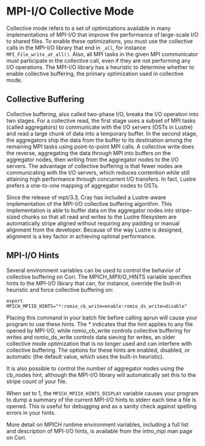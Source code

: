 
# MPI-I/O Collective Mode

Collective mode refers to a set of optimizations available in many
implementations of MPI-I/O that improve the performance of large-scale
I/O to shared files. To enable these optimizations, you must use the
collective calls in the MPI-I/O library that end in `_all`, for
instance `MPI_File_write_at_all()`. Also, all MPI tasks in the given
MPI communicator must participate in the collective call, even if they
are not performing any I/O operations. The MPI-I/O library has a
heuristic to determine whether to enable collective buffering, the
primary optimization used in collective mode.

## Collective Buffering

Collective buffering, also called two-phase I/O, breaks the I/O
operation into two stages. For a collective read, the first stage uses
a subset of MPI tasks (called aggregators) to communicate with the I/O
servers (OSTs in Lustre) and read a large chunk of data into a
temporary buffer. In the second stage, the aggregators ship the data
from the buffer to its destination among the remaining MPI tasks using
point-to-point MPI calls. A collective write does the reverse,
aggregating the data through MPI into buffers on the aggregator nodes,
then writing from the aggregator nodes to the I/O servers. The
advantage of collective buffering is that fewer nodes are
communicating with the I/O servers, which reduces contention while
still attaining high performance through concurrent I/O transfers. In
fact, Lustre prefers a one-to-one mapping of aggregator nodes to OSTs.

Since the release of mpt/3.3, Cray has included a Lustre-aware
implementation of the MPI-I/O collective buffering algorithm. This
implementation is able to buffer data on the aggregator nodes into
stripe-sized chunks so that all read and writes to the Lustre
filesystem are automatically stripe aligned without requiring any
padding or manual alignment from the developer. Because of the way
Lustre is designed, alignment is a key factor in achieving optimal
performance.


## MPI-I/O Hints

Several environment variables can be used to control the behavior of collective
buffering on Cori. The MPICH_MPII/O_HINTS variable specifies hints to the
MPI-I/O library that can, for instance, override the built-in heuristic and
force collective buffering on:

```shell
export MPICH_MPIIO_HINTS="*:romio_cb_write=enable:romio_ds_write=disable"
```

Placing this command in your batch file before calling aprun will
cause your program to use these hints. The * indicates that the hint
applies to any file opened by MPI-I/O, while romio_cb_write controls
collective buffering for writes and romio_ds_write controls data
sieving for writes, an older collective mode optimization that is no
longer used and can interfere with collective buffering. The options
for these hints are enabled, disabled, or automatic (the default
value, which uses the built-in heuristic).

It is also possible to control the number of aggregator nodes using
the cb_nodes hint, although the MPI-I/O library will automatically set
this to the stripe count of your file.

When set to 1, the `MPICH_MPIIO_HINTS_DISPLAY` variable causes your
program to dump a summary of the current MPI-I/O hints to stderr each
time a file is opened. This is useful for debugging and as a sanity
check against spelling errors in your hints.

More detail on MPICH runtime environment variables, including a full
list and description of MPI-I/O hints, is available from the intro_mpi
man page on Cori.
